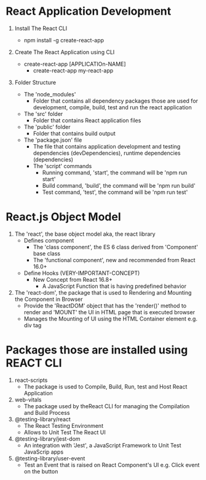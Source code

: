 # React Application Development

1. Install The React CLI
    - npm install -g create-react-app
2. Create The React Application using CLI
    - create-react-app [APPLICATIOn-NAME]
        - create-react-app my-react-app

3. Folder Structure
    - The 'node_modules'
        - Folder that contains all dependency packages those are used for development, compile, build, test and run the react application
    - The 'src' folder 
        - Folder that contains React application files
    - The 'public' folder
        - Folder that contains build output
    - The 'package.json' file
        - The file that contains application development and testing dependencies (devDependencies), runtime dependencies (dependencies)
        - The 'script' commands
            - Running command, 'start', the command will be 'npm run start'
            - Build command, 'build', the command will be 'npm run build'
            - Test command, 'test', the command will be 'npm run test'   
# React.js Object Model

1. The 'react', the base object model aka, the react library
    - Defines component
        - The 'class component', the ES 6 class derived from 'Component' base class
        - The 'functional component', new and recommended from React 16.0+
    - Define Hooks (VERY-IMPORTANT-CONCEPT)
        - New Concept from React 16.8+
            - A JavaScript Function that is having predefined behavior     
2. The 'react-dom', the package that is used to Rendering and Mounting the Component in Browser
    - Provide the 'ReactDOM' object that has the 'render()' method to render and 'MOUNT' the UI in HTML page that is executed browser          
    - Manages the Mounting of UI using the HTML Container element e.g. div tag   

# Packages those are installed using REACT CLI

1. react-scripts
    - The package is used to Compile, Build, Run, test and Host React Application      
2. web-vitals
    - The package used by theReact CLI for managing the Compilation and Build Process
3. @testing-library/react
    - The React Testing Environment      
    - Allows to Unit Test The React UI
4. @testing-library/jest-dom
    - An integration with 'Jest', a JavaScript Framework to Unit Test JavaScrip apps
5. @testing-library/user-event
    - Test an Event that is raised on React Component's UI e.g. Click event on the button    

